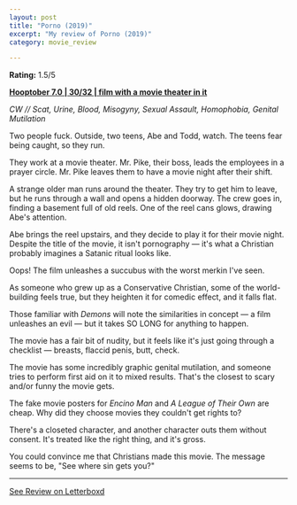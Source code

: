 ```yaml
---
layout: post
title: "Porno (2019)"
excerpt: "My review of Porno (2019)"
category: movie_review

---
```


**Rating:** 1.5/5

<b><a href="https://boxd.it/pOK5i/detail">Hooptober 7.0 | 30/32 | film with a movie theater in it</a></b>

<i>CW // Scat, Urine, Blood, Misogyny, Sexual Assault, Homophobia, Genital Mutilation</i>

Two people fuck. Outside, two teens, Abe and Todd, watch. The teens fear being caught, so they run.

They work at a movie theater. Mr. Pike, their boss, leads the employees in a prayer circle. Mr. Pike leaves them to have a movie night after their shift.

A strange older man runs around the theater. They try to get him to leave, but he runs through a wall and opens a hidden doorway. The crew goes in, finding a basement full of old reels. One of the reel cans glows, drawing Abe's attention.

Abe brings the reel upstairs, and they decide to play it for their movie night. Despite the title of the movie, it isn't pornography — it's what a Christian probably imagines a Satanic ritual looks like.

Oops! The film unleashes a succubus with the worst merkin I've seen.

As someone who grew up as a Conservative Christian, some of the world-building feels true, but they heighten it for comedic effect, and it falls flat.

Those familiar with <i>Demons</i> will note the similarities in concept — a film unleashes an evil — but it takes SO LONG for anything to happen.

The movie has a fair bit of nudity, but it feels like it's just going through a checklist — breasts, flaccid penis, butt, check.

The movie has some incredibly graphic genital mutilation, and someone tries to perform first aid on it to mixed results. That's the closest to scary and/or funny the movie gets.

The fake movie posters for <i>Encino Man</i> and <i>A League of Their Own</i> are cheap. Why did they choose movies they couldn't get rights to?

There's a closeted character, and another character outs them without consent. It's treated like the right thing, and it's gross.

You could convince me that Christians made this movie. The message seems to be, "See where sin gets you?"

<hr>

[See Review on Letterboxd](https://boxd.it/5WbNZ7)
